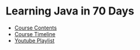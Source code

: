 # Learning Java in 70 Days
<ul>
 <li>
<a href="https://cutt.ly/learn_java_course_outline">Course Contents</a></li>
<li>
<a href="https://cutt.ly/learn_java_timeline">Course Timeline </a>
 </li>
 <li>
 <a href="https://cutt.ly/redirect_github_to_learn_java_in_70_days">Youtube Playlist</a>
</li>
 </ul>
